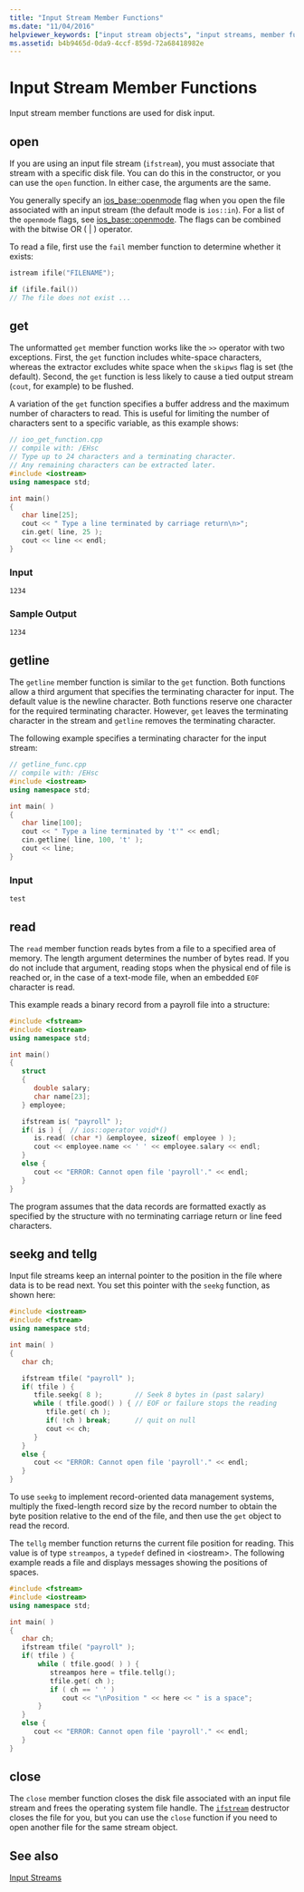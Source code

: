 ```yaml
---
title: "Input Stream Member Functions"
ms.date: "11/04/2016"
helpviewer_keywords: ["input stream objects", "input streams, member functions"]
ms.assetid: b4b9465d-0da9-4ccf-859d-72a68418982e
---
```

# Input Stream Member Functions

Input stream member functions are used for disk input. 

## <a name="vclrftheopenfunctionforinputstreamsanchor11"></a> open

If you are using an input file stream (`ifstream`), you must associate that stream with a specific disk file. You can do this in the constructor, or you can use the `open` function. In either case, the arguments are the same.

You generally specify an [ios_base::openmode](../standard-library/ios-base-class.md#openmode) flag when you open the file associated with an input stream (the default mode is `ios::in`). For a list of the `openmode` flags, see [ios_base::openmode](../standard-library/ios-base-class.md#openmode). The flags can be combined with the bitwise OR ( &#124; ) operator.

To read a file, first use the `fail` member function to determine whether it exists:

```cpp
istream ifile("FILENAME");

if (ifile.fail())
// The file does not exist ...
```

## <a name="vclrfthegetfunctionanchor12"></a> get

The unformatted `get` member function works like the `>>` operator with two exceptions. First, the `get` function includes white-space characters, whereas the extractor excludes white space when the `skipws` flag is set (the default). Second, the `get` function is less likely to cause a tied output stream (`cout`, for example) to be flushed.

A variation of the `get` function specifies a buffer address and the maximum number of characters to read. This is useful for limiting the number of characters sent to a specific variable, as this example shows:

```cpp
// ioo_get_function.cpp
// compile with: /EHsc
// Type up to 24 characters and a terminating character.
// Any remaining characters can be extracted later.
#include <iostream>
using namespace std;

int main()
{
   char line[25];
   cout << " Type a line terminated by carriage return\n>";
   cin.get( line, 25 );
   cout << line << endl;
}
```

### Input

```Input
1234
```

### Sample Output

```Output
1234
```

## <a name="vclrfthegetlinefunctionanchor13"></a> getline

The `getline` member function is similar to the `get` function. Both functions allow a third argument that specifies the terminating character for input. The default value is the newline character. Both functions reserve one character for the required terminating character. However, `get` leaves the terminating character in the stream and `getline` removes the terminating character.

The following example specifies a terminating character for the input stream:

```cpp
// getline_func.cpp
// compile with: /EHsc
#include <iostream>
using namespace std;

int main( )
{
   char line[100];
   cout << " Type a line terminated by 't'" << endl;
   cin.getline( line, 100, 't' );
   cout << line;
}
```

### Input

```Input
test
```

## <a name="vclrfthereadfunctionanchor14"></a> read

The `read` member function reads bytes from a file to a specified area of memory. The length argument determines the number of bytes read. If you do not include that argument, reading stops when the physical end of file is reached or, in the case of a text-mode file, when an embedded `EOF` character is read.

This example reads a binary record from a payroll file into a structure:

```cpp
#include <fstream>
#include <iostream>
using namespace std;

int main()
{
   struct
   {
      double salary;
      char name[23];
   } employee;

   ifstream is( "payroll" );
   if( is ) {  // ios::operator void*()
      is.read( (char *) &employee, sizeof( employee ) );
      cout << employee.name << ' ' << employee.salary << endl;
   }
   else {
      cout << "ERROR: Cannot open file 'payroll'." << endl;
   }
}
```

The program assumes that the data records are formatted exactly as specified by the structure with no terminating carriage return or line feed characters.

## <a name="vclrftheseekgandtellgfunctionsanchor7"></a> seekg and tellg

Input file streams keep an internal pointer to the position in the file where data is to be read next. You set this pointer with the `seekg` function, as shown here:

```cpp
#include <iostream>
#include <fstream>
using namespace std;

int main( )
{
   char ch;

   ifstream tfile( "payroll" );
   if( tfile ) {
      tfile.seekg( 8 );        // Seek 8 bytes in (past salary)
      while ( tfile.good() ) { // EOF or failure stops the reading
         tfile.get( ch );
         if( !ch ) break;      // quit on null
         cout << ch;
      }
   }
   else {
      cout << "ERROR: Cannot open file 'payroll'." << endl;
   }
}
```

To use `seekg` to implement record-oriented data management systems, multiply the fixed-length record size by the record number to obtain the byte position relative to the end of the file, and then use the `get` object to read the record.

The `tellg` member function returns the current file position for reading. This value is of type `streampos`, a `typedef` defined in \<iostream>. The following example reads a file and displays messages showing the positions of spaces.

```cpp
#include <fstream>
#include <iostream>
using namespace std;

int main( )
{
   char ch;
   ifstream tfile( "payroll" );
   if( tfile ) {
       while ( tfile.good( ) ) {
          streampos here = tfile.tellg();
          tfile.get( ch );
          if ( ch == ' ' )
             cout << "\nPosition " << here << " is a space";
       }
   }
   else {
      cout << "ERROR: Cannot open file 'payroll'." << endl;
   }
}
```

## <a name="vclrftheclosefunctionforinputstreamsanchor15"></a> close

The `close` member function closes the disk file associated with an input file stream and frees the operating system file handle. The [`ifstream`](../standard-library/basic-ifstream-class.md) destructor closes the file for you, but you can use the `close` function if you need to open another file for the same stream object.

## See also

[Input Streams](../standard-library/input-streams.md)<br/>
